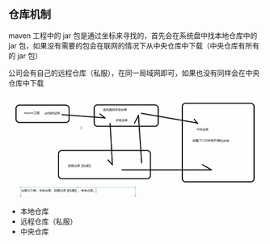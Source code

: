 ## 仓库机制

maven 工程中的 jar 包是通过坐标来寻找的，首先会在系统盘中找本地仓库中的 jar 包，如果没有需要的包会在联网的情况下从中央仓库中下载（中央仓库有所有的 jar 包）

公司会有自己的远程仓库（私服），在同一局域网即可，如果也没有同样会在中央仓库中下载

![1563928513390](img/仓库.png)

- 本地仓库
- 远程仓库（私服）
- 中央仓库

